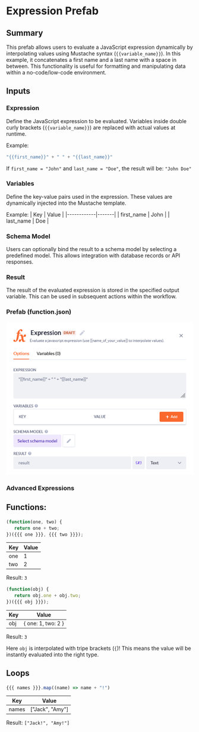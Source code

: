 # Expression Prefab

## Summary
This prefab allows users to evaluate a JavaScript expression dynamically by interpolating values using Mustache syntax (`{{variable_name}}`). In this example, it concatenates a first name and a last name with a space in between. This functionality is useful for formatting and manipulating data within a no-code/low-code environment.  

## Inputs

### Expression
Define the JavaScript expression to be evaluated. Variables inside double curly brackets (`{{variable_name}}`) are replaced with actual values at runtime.  

Example:  
```javascript
"{{first_name}}" + " " + "{{last_name}}"
```

If `first_name = "John"` and `last_name = "Doe"`, the result will be: `"John Doe"`

### Variables
Define the key-value pairs used in the expression. These values are dynamically injected into the Mustache template.

Example:
| Key        | Value |
|------------|-------|
| first_name | John  |
| last_name  | Doe   |

### Schema Model

Users can optionally bind the result to a schema model by selecting a predefined model. This allows integration with database records or API responses.

### Result

The result of the evaluated expression is stored in the specified output variable. This can be used in subsequent actions within the workflow.

### Prefab (function.json)
![Function prefab](./function_prefab.png)

### Advanced Expressions

## Functions:

```javascript
(function(one, two) {
   return one + two;
})({{{ one }}}, {{{ two }}});
```
| Key | Value |
|-----|-------|
| one | 1     |
| two | 2     |

Result: `3`


```javascript
(function(obj) {
   return obj.one + obj.two;
})({{{ obj }}});
```

| Key | Value              |
|-----|--------------------|
| obj | { one: 1, two: 2 } |

Result: `3`

Here `obj` is interpolated with tripe brackets (`{`)! This means the value will be instantly evaluated into the right type.

## Loops

```javascript
{{{ names }}}.map((name) => name + "!")
```

| Key   | Value              |
|-------|--------------------|
| names | ["Jack", "Amy"]    |

Result: `["Jack!", "Amy!"]`